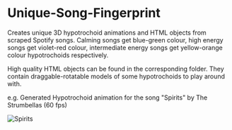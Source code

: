 # Unique-Song-Fingerprint
Creates unique 3D hypotrochoid animations and HTML objects from scraped Spotify songs. 
Calming songs get blue-green colour, high energy songs get violet-red colour, intermediate energy songs get yellow-orange colour hypotrochoids respectively. 

High quality HTML objects can be found in the corresponding folder. They contain draggable-rotatable models of some hypotrochoids to play around with. 

e.g. Generated Hypotrochoid animation for the song "Spirits" by The Strumbellas (60 fps)

![Spirits]()
